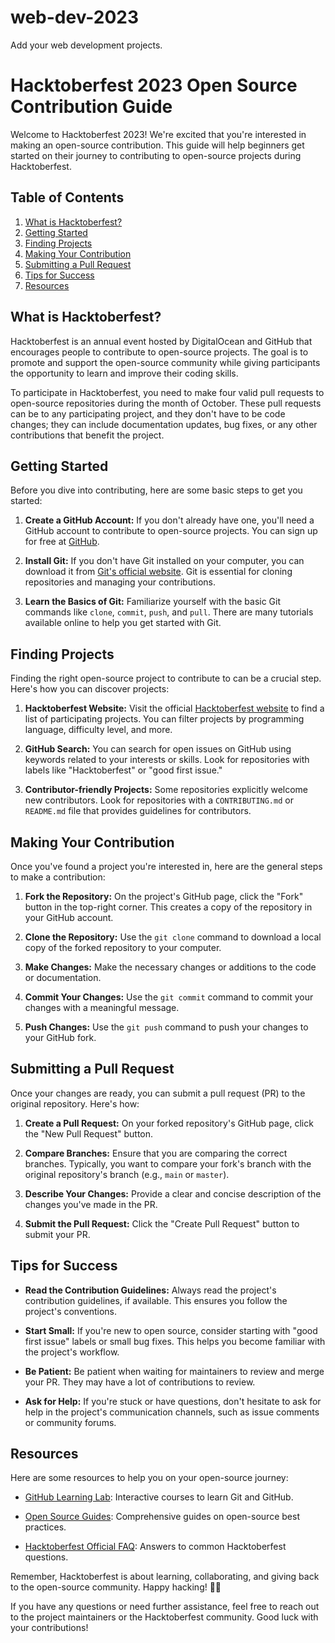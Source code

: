 # web-dev-2023
Add your web development projects.
# Hacktoberfest 2023 Open Source Contribution Guide

Welcome to Hacktoberfest 2023! We're excited that you're interested in making an open-source contribution. This guide will help beginners get started on their journey to contributing to open-source projects during Hacktoberfest.

## Table of Contents
1. [What is Hacktoberfest?](#what-is-hacktoberfest)
2. [Getting Started](#getting-started)
3. [Finding Projects](#finding-projects)
4. [Making Your Contribution](#making-your-contribution)
5. [Submitting a Pull Request](#submitting-a-pull-request)
6. [Tips for Success](#tips-for-success)
7. [Resources](#resources)

## What is Hacktoberfest?

Hacktoberfest is an annual event hosted by DigitalOcean and GitHub that encourages people to contribute to open-source projects. The goal is to promote and support the open-source community while giving participants the opportunity to learn and improve their coding skills.

To participate in Hacktoberfest, you need to make four valid pull requests to open-source repositories during the month of October. These pull requests can be to any participating project, and they don't have to be code changes; they can include documentation updates, bug fixes, or any other contributions that benefit the project.

## Getting Started

Before you dive into contributing, here are some basic steps to get you started:

1. **Create a GitHub Account:** If you don't already have one, you'll need a GitHub account to contribute to open-source projects. You can sign up for free at [GitHub](https://github.com/).

2. **Install Git:** If you don't have Git installed on your computer, you can download it from [Git's official website](https://git-scm.com/). Git is essential for cloning repositories and managing your contributions.

3. **Learn the Basics of Git:** Familiarize yourself with the basic Git commands like `clone`, `commit`, `push`, and `pull`. There are many tutorials available online to help you get started with Git.

## Finding Projects

Finding the right open-source project to contribute to can be a crucial step. Here's how you can discover projects:

1. **Hacktoberfest Website:** Visit the official [Hacktoberfest website](https://hacktoberfest.digitalocean.com/) to find a list of participating projects. You can filter projects by programming language, difficulty level, and more.

2. **GitHub Search:** You can search for open issues on GitHub using keywords related to your interests or skills. Look for repositories with labels like "Hacktoberfest" or "good first issue."

3. **Contributor-friendly Projects:** Some repositories explicitly welcome new contributors. Look for repositories with a `CONTRIBUTING.md` or `README.md` file that provides guidelines for contributors.

## Making Your Contribution

Once you've found a project you're interested in, here are the general steps to make a contribution:

1. **Fork the Repository:** On the project's GitHub page, click the "Fork" button in the top-right corner. This creates a copy of the repository in your GitHub account.

2. **Clone the Repository:** Use the `git clone` command to download a local copy of the forked repository to your computer.

3. **Make Changes:** Make the necessary changes or additions to the code or documentation.

4. **Commit Your Changes:** Use the `git commit` command to commit your changes with a meaningful message.

5. **Push Changes:** Use the `git push` command to push your changes to your GitHub fork.

## Submitting a Pull Request

Once your changes are ready, you can submit a pull request (PR) to the original repository. Here's how:

1. **Create a Pull Request:** On your forked repository's GitHub page, click the "New Pull Request" button.

2. **Compare Branches:** Ensure that you are comparing the correct branches. Typically, you want to compare your fork's branch with the original repository's branch (e.g., `main` or `master`).

3. **Describe Your Changes:** Provide a clear and concise description of the changes you've made in the PR.

4. **Submit the Pull Request:** Click the "Create Pull Request" button to submit your PR.

## Tips for Success

- **Read the Contribution Guidelines:** Always read the project's contribution guidelines, if available. This ensures you follow the project's conventions.

- **Start Small:** If you're new to open source, consider starting with "good first issue" labels or small bug fixes. This helps you become familiar with the project's workflow.

- **Be Patient:** Be patient when waiting for maintainers to review and merge your PR. They may have a lot of contributions to review.

- **Ask for Help:** If you're stuck or have questions, don't hesitate to ask for help in the project's communication channels, such as issue comments or community forums.

## Resources

Here are some resources to help you on your open-source journey:

- [GitHub Learning Lab](https://lab.github.com/): Interactive courses to learn Git and GitHub.

- [Open Source Guides](https://opensource.guide/): Comprehensive guides on open-source best practices.

- [Hacktoberfest Official FAQ](https://hacktoberfest.digitalocean.com/faq): Answers to common Hacktoberfest questions.

Remember, Hacktoberfest is about learning, collaborating, and giving back to the open-source community. Happy hacking! 🚀🎉

If you have any questions or need further assistance, feel free to reach out to the project maintainers or the Hacktoberfest community. Good luck with your contributions!

